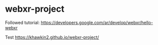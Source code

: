 # webxr-project

Followed tutorial: https://developers.google.com/ar/develop/webxr/hello-webxr

Test https://khawkin2.github.io/webxr-project/
